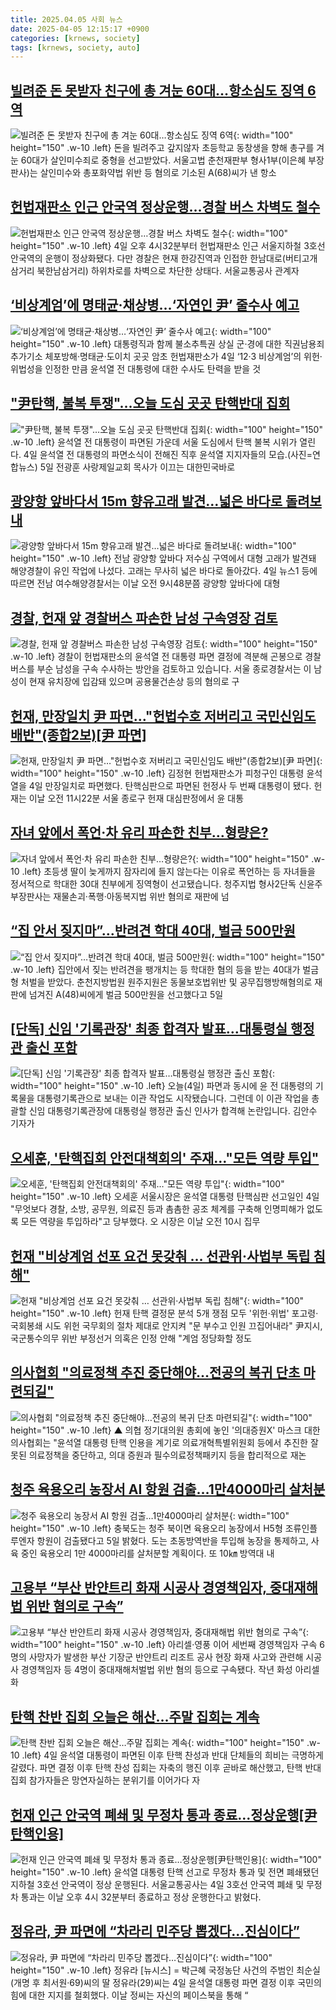 ```yaml
---
title: 2025.04.05 사회 뉴스
date: 2025-04-05 12:15:17 +0900
categories: [krnews, society]
tags: [krnews, society, auto]
---
```

## [빌려준 돈 못받자 친구에 총 겨눈 60대…항소심도 징역 6역](https://n.news.naver.com/mnews/article/654/0000114575)

![빌려준 돈 못받자 친구에 총 겨눈 60대…항소심도 징역 6역](https://mimgnews.pstatic.net/image/origin/654/2025/04/05/114575.jpg?type=nf220_150){: width="100" height="150" .w-10 .left}
돈을 빌려주고 갚지않자 초등학교 동창생을 향해 총구를 겨눈 60대가 살인미수죄로 중형을 선고받았다. 서울고법 춘천재판부 형사1부(이은혜 부장판사)는 살인미수와 총포화약법 위반 등 혐의로 기소된 A(68)씨가 낸 항소

## [헌법재판소 인근 안국역 정상운행…경찰 버스 차벽도 철수](https://n.news.naver.com/mnews/article/008/0005176130)

![헌법재판소 인근 안국역 정상운행…경찰 버스 차벽도 철수](https://mimgnews.pstatic.net/image/origin/008/2025/04/04/5176130.jpg?type=nf220_150){: width="100" height="150" .w-10 .left}
4일 오후 4시32분부터 헌법재판소 인근 서울지하철 3호선 안국역의 운행이 정상화됐다. 다만 경찰은 현재 한강진역과 인접한 한남대로(버티고개삼거리 북한남삼거리) 하위차로를 차벽으로 차단한 상태다. 서울교통공사 관계자

## [‘비상계엄’에 명태균·채상병…‘자연인 尹’ 줄수사 예고](https://n.news.naver.com/mnews/article/022/0004025166)

![‘비상계엄’에 명태균·채상병…‘자연인 尹’ 줄수사 예고](https://mimgnews.pstatic.net/image/origin/022/2025/04/05/4025166.jpg?type=nf220_150){: width="100" height="150" .w-10 .left}
대통령직과 함께 불소추특권 상실 군·경에 대한 직권남용죄 추가기소 체포방해·명태균·도이치 곳곳 암초 헌법재판소가 4일 ‘12·3 비상계엄’의 위헌·위법성을 인정한 만큼 윤석열 전 대통령에 대한 수사도 탄력을 받을 것

## ["尹탄핵, 불복 투쟁"…오늘 도심 곳곳 탄핵반대 집회](https://n.news.naver.com/mnews/article/018/0005979908)

!["尹탄핵, 불복 투쟁"…오늘 도심 곳곳 탄핵반대 집회](https://mimgnews.pstatic.net/image/origin/018/2025/04/05/5979908.jpg?type=nf220_150){: width="100" height="150" .w-10 .left}
윤석열 전 대통령이 파면된 가운데 서울 도심에서 탄핵 불복 시위가 열린다. 4일 윤석열 전 대통령의 파면소식이 전해진 직후 윤석열 지지자들의 모습.(사진=연합뉴스) 5일 전광훈 사랑제일교회 목사가 이끄는 대한민국바로

## [광양항 앞바다서 15m 향유고래 발견…넓은 바다로 돌려보내](https://n.news.naver.com/mnews/article/008/0005176198)

![광양항 앞바다서 15m 향유고래 발견…넓은 바다로 돌려보내](https://mimgnews.pstatic.net/image/origin/008/2025/04/04/5176198.jpg?type=nf220_150){: width="100" height="150" .w-10 .left}
전남 광양항 앞바다 저수심 구역에서 대형 고래가 발견돼 해양경찰이 유인 작업에 나섰다. 고래는 무사히 넓은 바다로 돌아갔다. 4일 뉴스1 등에 따르면 전남 여수해양경찰서는 이날 오전 9시48분쯤 광양항 앞바다에 대형

## [경찰, 헌재 앞 경찰버스 파손한 남성 구속영장 검토](https://n.news.naver.com/mnews/article/422/0000728033)

![경찰, 헌재 앞 경찰버스 파손한 남성 구속영장 검토](https://mimgnews.pstatic.net/image/origin/422/2025/04/04/728033.jpg?type=nf220_150){: width="100" height="150" .w-10 .left}
경찰이 헌법재판소의 윤석열 전 대통령 파면 결정에 격분해 곤봉으로 경찰버스를 부순 남성을 구속 수사하는 방안을 검토하고 있습니다. 서울 종로경찰서는 이 남성이 현재 유치장에 입감돼 있으며 공용물건손상 등의 혐의로 구

## [헌재, 만장일치 尹 파면…"헌법수호 저버리고 국민신임도 배반"(종합2보)[尹 파면]](https://n.news.naver.com/mnews/article/003/0013164208)

![헌재, 만장일치 尹 파면…"헌법수호 저버리고 국민신임도 배반"(종합2보)[尹 파면]](https://mimgnews.pstatic.net/image/origin/003/2025/04/04/13164208.jpg?type=nf220_150){: width="100" height="150" .w-10 .left}
김정현 헌법재판소가 피청구인 대통령 윤석열을 4일 만장일치로 파면했다. 탄핵심판으로 파면된 헌정사 두 번째 대통령이 됐다. 헌재는 이날 오전 11시22분 서울 종로구 헌재 대심판정에서 윤 대통

## [자녀 앞에서 폭언‧차 유리 파손한 친부…형량은?](https://n.news.naver.com/mnews/article/057/0001880064)

![자녀 앞에서 폭언‧차 유리 파손한 친부…형량은?](https://mimgnews.pstatic.net/image/origin/057/2025/04/05/1880064.jpg?type=nf220_150){: width="100" height="150" .w-10 .left}
초등생 딸이 늦게까지 잠자리에 들지 않는다는 이유로 폭언하는 등 자녀들을 정서적으로 학대한 30대 친부에게 징역형이 선고됐습니다. 청주지법 형사2단독 신윤주 부장판사는 재물손괴·폭행·아동복지법 위반 혐의로 재판에 넘

## [“집 안서 짖지마”…반려견 학대 40대, 벌금 500만원](https://n.news.naver.com/mnews/article/023/0003897805)

![“집 안서 짖지마”…반려견 학대 40대, 벌금 500만원](https://mimgnews.pstatic.net/image/origin/023/2025/04/05/3897805.jpg?type=nf220_150){: width="100" height="150" .w-10 .left}
집안에서 짖는 반려견을 팽개치는 등 학대한 혐의 등을 받는 40대가 벌금형 처벌을 받았다. 춘천지방법원 원주지원은 동물보호법위반 및 공무집행방해혐의로 재판에 넘겨진 A(48)씨에게 벌금 500만원을 선고했다고 5일

## [[단독] 신임 '기록관장' 최종 합격자 발표…대통령실 행정관 출신 포함](https://n.news.naver.com/mnews/article/437/0000436015)

![[단독] 신임 '기록관장' 최종 합격자 발표…대통령실 행정관 출신 포함](https://mimgnews.pstatic.net/image/origin/437/2025/04/04/436015.jpg?type=nf220_150){: width="100" height="150" .w-10 .left}
오늘(4일) 파면과 동시에 윤 전 대통령의 기록물을 대통령기록관으로 보내는 이관 작업도 시작됐습니다. 그런데 이 이관 작업을 총괄할 신임 대통령기록관장에 대통령실 행정관 출신 인사가 합격해 논란입니다. 김안수 기자가

## [오세훈, '탄핵집회 안전대책회의' 주재…"모든 역량 투입"](https://n.news.naver.com/mnews/article/277/0005572991)

![오세훈, '탄핵집회 안전대책회의' 주재…"모든 역량 투입"](https://mimgnews.pstatic.net/image/origin/277/2025/04/04/5572991.jpg?type=nf220_150){: width="100" height="150" .w-10 .left}
오세훈 서울시장은 윤석열 대통령 탄핵심판 선고일인 4일 "무엇보다 경찰, 소방, 공무원, 의료진 등과 촘촘한 공조 체계를 구축해 인명피해가 없도록 모든 역량을 투입하라"고 당부했다. 오 시장은 이날 오전 10시 집무

## [헌재 "비상계엄 선포 요건 못갖춰 … 선관위·사법부 독립 침해"](https://n.news.naver.com/mnews/article/009/0005471140)

![헌재 "비상계엄 선포 요건 못갖춰 … 선관위·사법부 독립 침해"](https://mimgnews.pstatic.net/image/origin/009/2025/04/04/5471140.jpg?type=nf220_150){: width="100" height="150" .w-10 .left}
헌재 탄핵 결정문 분석 5개 쟁점 모두 '위헌·위법' 포고령·국회봉쇄 시도 위헌 국무회의 절차 제대로 안지켜 "문 부수고 인원 끄집어내라" 尹지시, 국군통수의무 위반 부정선거 의혹은 인정 안해 "계엄 정당화할 정도

## [의사협회 "의료정책 추진 중단해야…전공의 복귀 단초 마련되길"](https://n.news.naver.com/mnews/article/055/0001246417)

![의사협회 "의료정책 추진 중단해야…전공의 복귀 단초 마련되길"](https://mimgnews.pstatic.net/image/origin/055/2025/04/04/1246417.jpg?type=nf220_150){: width="100" height="150" .w-10 .left}
▲ 의협 정기대의원 총회에 놓인 '의대증원X' 마스크 대한의사협회는 "윤석열 대통령 탄핵 인용을 계기로 의료개혁특별위원회 등에서 추진한 잘못된 의료정책을 중단하고, 의대 증원과 필수의료정책패키지 등을 합리적으로 재논

## [청주 육용오리 농장서 AI 항원 검출…1만4000마리 살처분](https://n.news.naver.com/mnews/article/421/0008175310)

![청주 육용오리 농장서 AI 항원 검출…1만4000마리 살처분](https://mimgnews.pstatic.net/image/origin/421/2025/04/05/8175310.jpg?type=nf220_150){: width="100" height="150" .w-10 .left}
충북도는 청주 북이면 육용오리 농장에서 H5형 조류인플루엔자 항원이 검출됐다고 5일 밝혔다. 도는 초동방역반을 투입해 농장을 통제하고, 사육 중인 육용오리 1만 4000마리를 살처분할 계획이다. 또 10㎞ 방역대 내

## [고용부 “부산 반얀트리 화재 시공사 경영책임자, 중대재해법 위반 혐의로 구속”](https://n.news.naver.com/mnews/article/366/0001066886)

![고용부 “부산 반얀트리 화재 시공사 경영책임자, 중대재해법 위반 혐의로 구속”](https://mimgnews.pstatic.net/image/origin/366/2025/04/04/1066886.jpg?type=nf220_150){: width="100" height="150" .w-10 .left}
아리셀·영풍 이어 세번째 경영책임자 구속 6명의 사망자가 발생한 부산 기장군 반얀트리 리조트 공사 현장 화재 사고와 관련해 시공사 경영책임자 등 4명이 중대재해처벌법 위반 혐의 등으로 구속됐다. 작년 화성 아리셀 화

## [탄핵 찬반 집회 오늘은 해산…주말 집회는 계속](https://n.news.naver.com/mnews/article/081/0003530952)

![탄핵 찬반 집회 오늘은 해산…주말 집회는 계속](https://mimgnews.pstatic.net/image/origin/081/2025/04/04/3530952.jpg?type=nf220_150){: width="100" height="150" .w-10 .left}
4일 윤석열 대통령이 파면된 이후 탄핵 찬성과 반대 단체들의 희비는 극명하게 갈렸다. 파면 결정 이후 탄핵 찬성 집회는 자축의 행진 이후 곧바로 해산했고, 탄핵 반대 집회 참가자들은 망연자실하는 분위기를 이어가다 자

## [헌재 인근 안국역 폐쇄 및 무정차 통과 종료…정상운행[尹탄핵인용]](https://n.news.naver.com/mnews/article/421/0008174816)

![헌재 인근 안국역 폐쇄 및 무정차 통과 종료…정상운행[尹탄핵인용]](https://mimgnews.pstatic.net/image/origin/421/2025/04/04/8174816.jpg?type=nf220_150){: width="100" height="150" .w-10 .left}
윤석열 대통령 탄핵 선고로 무정차 통과 및 전면 폐쇄됐던 지하철 3호선 안국역이 정상 운행된다. 서울교통공사는 4일 3호선 안국역 폐쇄 및 무정차 통과는 이날 오후 4시 32분부터 종료하고 정상 운행한다고 밝혔다.

## [정유라, 尹 파면에 “차라리 민주당 뽑겠다…진심이다”](https://n.news.naver.com/mnews/article/016/0002452963)

![정유라, 尹 파면에 “차라리 민주당 뽑겠다…진심이다”](https://mimgnews.pstatic.net/image/origin/016/2025/04/04/2452963.jpg?type=nf220_150){: width="100" height="150" .w-10 .left}
정유라 [뉴시스] = 박근혜 국정농단 사건의 주범인 최순실(개명 후 최서원·69)씨의 딸 정유라(29)씨는 4일 윤석열 대통령 파면 결정 이후 국민의힘에 대한 지지를 철회했다. 이날 정씨는 자신의 페이스북을 통해 “

